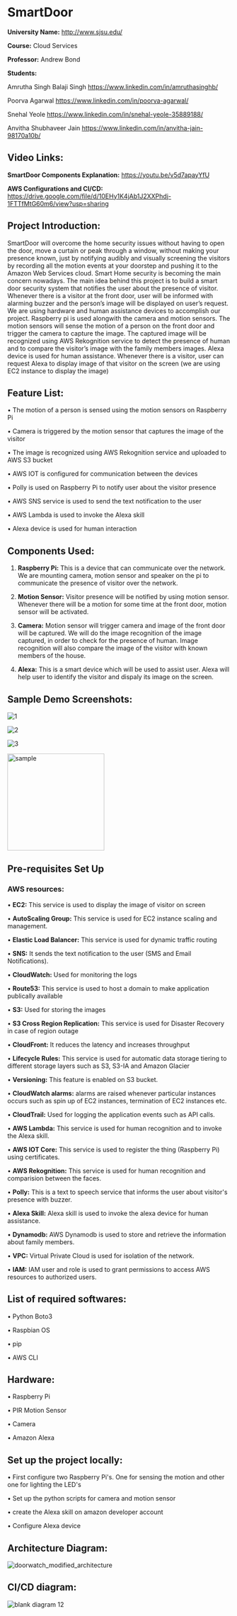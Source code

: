 # SmartDoor


**University Name:** http://www.sjsu.edu/

**Course:** Cloud Services

**Professor:** Andrew Bond

**Students:**

Amrutha Singh Balaji Singh https://www.linkedin.com/in/amruthasinghb/

Poorva Agarwal https://www.linkedin.com/in/poorva-agarwal/

Snehal Yeole https://www.linkedin.com/in/snehal-yeole-35889188/

Anvitha Shubhaveer Jain https://www.linkedin.com/in/anvitha-jain-98170a10b/
<br/>

## Video Links: 

**SmartDoor Components Explanation:** https://youtu.be/v5d7apayYfU


**AWS Configurations and CI/CD:** https://drive.google.com/file/d/10EHy1K4jAb1J2XXPhdj-1FTTfMtG60m6/view?usp=sharing



## Project Introduction:

SmartDoor will overcome the home security issues without having to open the door, move a curtain or peak through a window, without making your presence known, just by notifying audibly and visually screening the visitors by recording all the motion events at your doorstep and pushing it to the Amazon Web Services cloud. 
Smart Home security is becoming the main concern nowadays. The main idea behind this project is to build a smart door security system that notifies the user about the presence of visitor. Whenever there is a visitor at the front door, user will be informed with alarming buzzer and the person’s image will be displayed on user’s request. 
We are using hardware and human assistance devices to accomplish our project. Raspberry pi is used alongwith the camera and motion sensors. The motion sensors will sense the motion of a person on the front door and trigger the camera to capture the image. The captured image will be recognized using AWS Rekognition service to detect the presence of human and to compare the visitor’s image with the family members images. 
Alexa device is used for human assistance. Whenever there is a visitor, user can request Alexa to display image of that visitor on the screen (we are using EC2 instance to display the image)



## Feature List:



•	The motion of a person is sensed using the motion sensors on Raspberry Pi

•	Camera is triggered by the motion sensor that captures the image of the visitor

•	The image is recognized using AWS Rekognition service and uploaded to AWS S3 bucket

•	AWS IOT is configured for communication between the devices

•	Polly is used on Raspberry Pi to notify user about the visitor presence

•	AWS SNS service is used to send the text notification to the user

•	AWS Lambda is used to invoke the Alexa skill

•	Alexa device is used for human interaction 



## Components Used:


1. **Raspberry Pi:** This is a device that can communicate over the network. We are mounting camera, motion sensor and speaker on the pi to communicate the presence of visitor over the network.

2. **Motion Sensor:** Visitor presence will be notified by using motion sensor. Whenever there will be a motion for some time at the front door, motion sensor will be activated.

3. **Camera:** Motion sensor will trigger camera and image of the front door will be captured. We will do the image recognition of the image captured, in order to check for the presence of human. Image recognition will also compare the image of the visitor with known members of the house.

4. **Alexa:** This is a smart device which will be used to assist user. Alexa will help user to identify the visitor and dispaly its image on the screen.


## Sample Demo Screenshots:


![1](https://user-images.githubusercontent.com/42819574/49694543-2232ca00-fb41-11e8-9335-cf2ca73bbfde.png)

![2](https://user-images.githubusercontent.com/42819574/49694548-28c14180-fb41-11e8-8082-907b27ee2ace.png)

![3](https://user-images.githubusercontent.com/42819574/49694553-3a0a4e00-fb41-11e8-84e4-d0bdb1897a38.png)

<img width="219" alt="sample" src="https://user-images.githubusercontent.com/42819574/49701278-3b6a6380-fb9f-11e8-8aac-cba1f05c577b.PNG">


## Pre-requisites Set Up


### AWS resources:


•	**EC2:** This service is used to display the image of visitor on screen

•	**AutoScaling Group:** This service is used for EC2 instance scaling and management. 

•	**Elastic Load Balancer:** This service is used for dynamic traffic routing 

•	**SNS:** It sends the text notification to the user (SMS and Email Notifications).

•	**CloudWatch:** Used for monitoring the logs

•	**Route53:** This service is used to host a domain to make application publically available

•	**S3:** Used for storing the images

•	**S3 Cross Region Replication:** This service is used for Disaster Recovery in case of region outage

•	**CloudFront:** It reduces the latency and increases throughput

•	**Lifecycle Rules:** This service is used for automatic data storage tiering to different storage layers such as S3, S3-IA and Amazon Glacier

•	**Versioning:** This feature is enabled on S3 bucket.

•	**CloudWatch alarms:** alarms are raised whenever particular instances occurs such as spin up of EC2 instances, termination of EC2 instances etc.

•	**CloudTrail:** Used for logging the application events such as API calls.

•	**AWS Lambda:** This service is used for human recognition and to invoke the Alexa skill.

•	**AWS IOT Core:** This service is used to register the thing (Raspberry Pi) using certificates.

•	**AWS Rekognition:** This service is used for human recognition and comparision between the faces.

•	**Polly:** This is a text to speech service that informs the user about visitor's presence with buzzer.

•	**Alexa Skill:** Alexa skill is used to invoke the alexa device for human assistance.

•	**Dynamodb:** AWS Dynamodb is used to store and retrieve the information about family members.

• **VPC:** Virtual Private Cloud is used for isolation of the network.

• **IAM:** IAM user and role is used to grant permissions to access AWS resources to authorized users.


## List of required softwares:


• Python Boto3

• Raspbian OS

• pip

• AWS CLI



## Hardware:


• Raspberry Pi

• PIR Motion Sensor

• Camera

• Amazon Alexa


## Set up the project locally:


• First configure two Raspberry Pi's. One for sensing the motion and other one for lighting the LED's

• Set up the python scripts for camera and motion sensor

• create the Alexa skill on amazon developer account

• Configure Alexa device


## Architecture Diagram:



![doorwatch_modified_architecture](https://user-images.githubusercontent.com/42819574/49758088-ebf56780-fc72-11e8-99dc-07b661b8345a.png)


## CI/CD diagram:

![blank diagram 12](https://user-images.githubusercontent.com/42703827/49704468-5c937a00-fbc8-11e8-8f80-94ff8f75bdd8.png)





